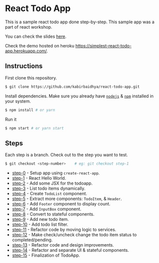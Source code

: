 # React Todo App

This is a sample react todo app done step-by-step.
This sample app was a part of react workshop.

You can check the slides [here](https://speakerdeck.com/kabirbaidhya/frontend-development-with-react).

Check the demo hosted on heroku https://simplest-react-todo-app.herokuapp.com/.

## Instructions

First clone this repository.

```bash
$ git clone https://github.com/kabirbaidhya/react-todo-app.git
```

Install dependencies. Make sure you already have [`nodejs`](https://nodejs.org/en/) & [`npm`](https://www.npmjs.com/) installed in your system.

```bash
$ npm install # or yarn
```

Run it

```bash
$ npm start # or yarn start
```

## Steps

Each step is a branch. Check out to the step you want to test.

```bash
$ git checkout <step-number>    # eg: git checkout step-1
```

- [step-0](https://github.com/kabirbaidhya/react-todo-app/commits/step-0) - Setup app using `create-react-app`.
- [step-1](https://github.com/kabirbaidhya/react-todo-app/commits/step-1) - React Hello World.
- [step-2](https://github.com/kabirbaidhya/react-todo-app/commits/step-2) - Add some JSX for the todoapp.
- [step-3](https://github.com/kabirbaidhya/react-todo-app/commits/step-3) - List todo items dynamically.
- [step-4](https://github.com/kabirbaidhya/react-todo-app/commits/step-4) - Create `TodoList` component.
- [step-5](https://github.com/kabirbaidhya/react-todo-app/commits/step-5) - Extract more components: `TodoItem`, & `Header`.
- [step-6](https://github.com/kabirbaidhya/react-todo-app/commits/step-6) - Add `Footer` component to display count.
- [step-7](https://github.com/kabirbaidhya/react-todo-app/commits/step-7) - Add `InputBox` component.
- [step-8](https://github.com/kabirbaidhya/react-todo-app/commits/step-8) - Convert to stateful components.
- [step-9](https://github.com/kabirbaidhya/react-todo-app/commits/step-9) - Add new todo item.
- [step-10](https://github.com/kabirbaidhya/react-todo-app/commits/step-10) - Add todo list filter.
- [step-11](https://github.com/kabirbaidhya/react-todo-app/commits/step-11) - Refactor code by moving logic to services.
- [step-12](https://github.com/kabirbaidhya/react-todo-app/commits/step-12) - Make check/uncheck change the todo item status to completed/pending.
- [step-13](https://github.com/kabirbaidhya/react-todo-app/commits/step-13) - Refactor code and design improvements.
- [step-14](https://github.com/kabirbaidhya/react-todo-app/commits/step-14) - Refactor and separate UI & stateful components.
- [step-15](https://github.com/kabirbaidhya/react-todo-app/commits/step-15) - Finalization of TodoApp.
